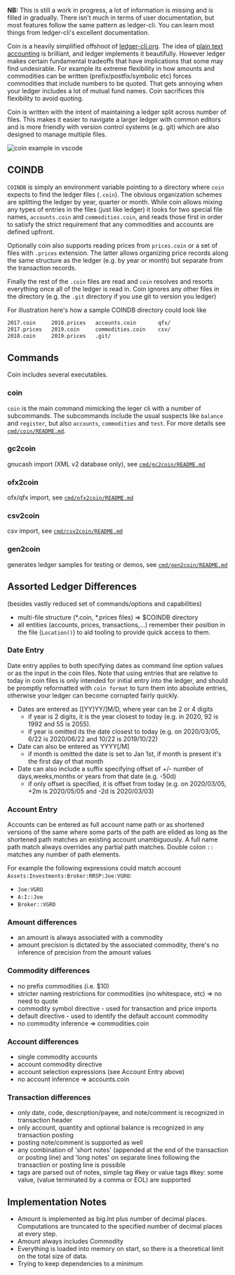 **NB:** This is still a work in progress, a lot of information is missing and is filled in gradually. There isn't much in terms of user documentation, but most features follow the same pattern as ledger-cli. You can learn most things from ledger-cli's excellent documentation.

Coin is a heavily simplified offshoot of [ledger-cli.org](https://www.ledger-cli.org/). The idea of [plain text accounting](https://plaintextaccounting.org/) is brilliant, and ledger implements it beautifully. However ledger makes certain fundamental tradeoffs that have implications that some may find undesirable. For example its extreme flexibility in how amounts and commodities can be written (prefix/postfix/symbolic etc) forces commodities that include numbers to be quoted. That gets annoying when your ledger includes a lot of mutual fund names. Coin sacrifices this flexibility to avoid quoting.

Coin is written with the intent of maintaining a ledger split across number of files. This makes it easier to navigate a larger ledger with common editors and is more friendly with version control systems (e.g. git) which are also designed to manage multiple files.

![coin example in vscode](https://github.com/mkobetic/coin/assets/871693/a9998caf-7bd5-4d04-9990-0f319e06ff87)

## COINDB

`COINDB` is simply an environment variable pointing to a directory where `coin` expects to find the ledger files (`.coin`). The obvious organization schemes are splitting the ledger by year, quarter or month. While coin allows mixing any types of entries in the files (just like ledger) it looks for two special file names, `accounts.coin` and `commodities.coin`, and reads those first in order to satisfy the strict requirement that any commodities and accounts are defined upfront.

Optionally coin also supports reading prices from `prices.coin` or a set of files with `.prices` extension. The latter allows organizing price records along the same structure as the ledger (e.g. by year or month) but separate from the transaction records.

Finally the rest of the `.coin` files are read and `coin` resolves and resorts everything once all of the ledger is read in. Coin ignores any other files in the directory (e.g. the `.git` directory if you use git to version you ledger)

For illustration here's how a sample COINDB directory could look like

```bash
2017.coin     2018.prices   accounts.coin       qfx/
2017.prices   2019.coin     commodities.coin    csv/
2018.coin     2019.prices   .git/
```


## Commands

Coin includes several executables.


### coin

`coin` is the main command mimicking the leger cli with a number of subcommands. The subcommands include the usual suspects like `balance` and `register`, but also `accounts`, `commodities` and `test`. For more details see [`cmd/coin/README.md`](https://github.com/mkobetic/coin/blob/master/cmd/coin/README.md).


### gc2coin

gnucash import (XML v2 database only), see [`cmd/gc2coin/README.md`](https://github.com/mkobetic/coin/blob/master/cmd/gc2coin/README.md)


### ofx2coin

ofx/qfx import, see [`cmd/ofx2coin/README.md`](https://github.com/mkobetic/coin/blob/master/cmd/ofx2coin/README.md)


### csv2coin

csv import, see [`cmd/csv2coin/README.md`](https://github.com/mkobetic/coin/blob/master/cmd/csv2coin/README.md)


### gen2coin

generates ledger samples for testing or demos, see [`cmd/gen2coin/README.md`](https://github.com/mkobetic/coin/blob/master/cmd/gen2coin/README.md)


## Assorted Ledger Differences
(besides vastly reduced set of commands/options and capabilities)

* multi-file structure (*.coin, *.prices files) => $COINDB directory
* all entities (accounts, prices, transactions,...) remember their position in the file (`Location()`) to aid tooling to provide quick access to them.

### Date Entry

Date entry applies to both specifying dates as command line option values or as the input in the coin files.
Note that using entries that are relative to today in coin files is only intended for initial entry into the ledger,
and should be promptly reformatted with `coin format` to turn them into absolute entries, otherwise your ledger can become corrupted fairly quickly.

* Dates are entered as [[YY]YY/]M/D, where year can be 2 or 4 digits
  * if year is 2 digits, it is the year closest to today (e.g. in 2020, 92 is 1992 and 55 is 2055).
  * if year is omitted its the date closest to today (e.g. on 2020/03/05, 6/22 is 2020/06/22 and 10/22 is 2019/10/22)
* Date can also be entered as YYYY[/M]
  * if month is omitted the date is set to Jan 1st, if month is present it's the first day of that month
* Date can also include a suffix specifying offset of +/- number of days,weeks,months or years from that date (e.g. -50d)
  * if only offset is specified, it is offset from today (e.g. on 2020/03/05, +2m is 2020/05/05 and -2d is 2020/03/03)

### Account Entry

Accounts can be entered as full account name path or as shortened versions of the same where some parts of the path are elided as long as the shortened path matches an existing account unambiguously. A full name path match always overrides any partial path matches. Double colon `::` matches any number of path elements.

For example the following expressions could match account `Assets:Investments:Broker:RRSP:Joe:VGRO`:
* `Joe:VGRO`
* `A:I::Joe`
* `Broker::VGRO`

### Amount differences

* an amount is always associated with a commodity
* amount precision is dictated by the associated commodity, there's no inference of precision from the amount values

### Commodity differences

* no prefix commodities (i.e. $10)
* stricter naming restrictions for commodities (no whitespace, etc) => no need to quote
* commodity symbol directive - used for transaction and price imports
* default directive - used to identify the default account commodity
* no commodity inference => commodities.coin

### Account differences

* single commodity accounts
* account commodity directive
* account selection expressions (see Account Entry above)
* no account inference => accounts.coin

### Transaction differences

* only date, code, description/payee, and note/comment is recognized in transaction header
* only account, quantity and optional balance is recognized in any transaction posting
* posting note/comment is supported as well
* any combination of 'short notes' (appended at the end of the transaction or posting line)
  and 'long notes' on separate lines following the transaction or posting line is possible
* tags are parsed out of notes, simple tag #key or value tags #key: some value, (value terminated by a comma or EOL) are supported

## Implementation Notes

* Amount is implemented as big.Int plus number of decimal places. Computations are truncated to the specified number of decimal places at every step.
* Amount always includes Commodity
* Everything is loaded into memory on start, so there is a theoretical limit on the total size of data.
* Trying to keep dependencies to a minimum
